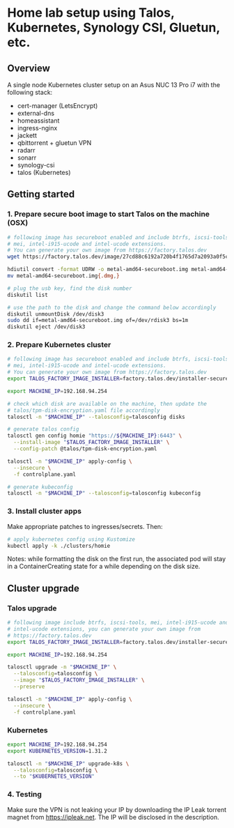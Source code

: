 # Home lab setup using Talos, Kubernetes, Synology CSI, Gluetun, etc.

## Overview

A single node Kubernetes cluster setup on an Asus NUC 13 Pro i7 with the
following stack:

- cert-manager (LetsEncrypt)
- external-dns
- homeassistant
- ingress-nginx
- jackett
- qbittorrent + gluetun VPN
- radarr
- sonarr
- synology-csi
- talos (Kubernetes)

## Getting started

### 1. Prepare secure boot image to start Talos on the machine (OSX)

```bash
# following image has secureboot enabled and include btrfs, iscsi-tools,
# mei, intel-i915-ucode and intel-ucode extensions.
# You can generate your own image from https://factory.talos.dev
wget https://factory.talos.dev/image/27cd88c6192a720b4f1765d7a2093a0f5c823c88109fa8452b3e975cd60c7636/v1.8.3/metal-amd64-secureboot.iso

hdiutil convert -format UDRW -o metal-amd64-secureboot.img metal-amd64-secureboot.iso
mv metal-amd64-secureboot.img{.dmg,}

# plug the usb key, find the disk number
diskutil list

# use the path to the disk and change the command below accordingly
diskutil unmountDisk /dev/disk3
sudo dd if=metal-amd64-secureboot.img of=/dev/rdisk3 bs=1m
diskutil eject /dev/disk3
```

### 2. Prepare Kubernetes cluster

```bash
# following image has secureboot enabled and include btrfs, iscsi-tools,
# mei, intel-i915-ucode and intel-ucode extensions.
# You can generate your own image from https://factory.talos.dev
export TALOS_FACTORY_IMAGE_INSTALLER=factory.talos.dev/installer-secureboot/27cd88c6192a720b4f1765d7a2093a0f5c823c88109fa8452b3e975cd60c7636:v1.8.3

export MACHINE_IP=192.168.94.254

# check which disk are available on the machine, then update the
# talos/tpm-disk-encryption.yaml file accordingly
talosctl -n "$MACHINE_IP" --talosconfig=talosconfig disks

# generate talos config
talosctl gen config homie "https://${MACHINE_IP}:6443" \
  --install-image "$TALOS_FACTORY_IMAGE_INSTALLER" \
  --config-patch @talos/tpm-disk-encryption.yaml

talosctl -n "$MACHINE_IP" apply-config \
  --insecure \
  -f controlplane.yaml

# generate kubeconfig
talosctl -n "$MACHINE_IP" --talosconfig=talosconfig kubeconfig
```

### 3. Install cluster apps

Make appropriate patches to ingresses/secrets. Then:

```bash
# apply kubernetes config using Kustomize
kubectl apply -k ./clusters/homie
```

Notes: while formatting the disk on the first run, the associated pod will stay in a
ContainerCreating state for a while depending on the disk size.

## Cluster upgrade

### Talos upgrade

```bash
# following image include btrfs, iscsi-tools, mei, intel-i915-ucode and
# intel-ucode extensions, you can generate your own image from
# https://factory.talos.dev
export TALOS_FACTORY_IMAGE_INSTALLER=factory.talos.dev/installer-secureboot/27cd88c6192a720b4f1765d7a2093a0f5c823c88109fa8452b3e975cd60c7636:v1.8.3

export MACHINE_IP=192.168.94.254

talosctl upgrade -n "$MACHINE_IP" \
  --talosconfig=talosconfig \
  --image "$TALOS_FACTORY_IMAGE_INSTALLER" \
  --preserve

talosctl -n "$MACHINE_IP" apply-config \
  --insecure \
  -f controlplane.yaml
```

### Kubernetes

```bash
export MACHINE_IP=192.168.94.254
export KUBERNETES_VERSION=1.31.2

talosctl -n "$MACHINE_IP" upgrade-k8s \
  --talosconfig=talosconfig \
  --to "$KUBERNETES_VERSION"
```

### 4. Testing

Make sure the VPN is not leaking your IP by downloading the IP Leak torrent
magnet from https://ipleak.net.
The IP will be disclosed in the description.

